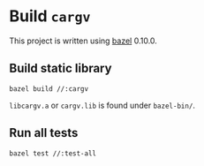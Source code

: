 Build `cargv`
=====

This project is written using [bazel](http://www.bazel.build/) 0.10.0.

## Build static library

```
bazel build //:cargv
```

`libcargv.a` or `cargv.lib` is found under `bazel-bin/`.

## Run all tests

```
bazel test //:test-all
```
